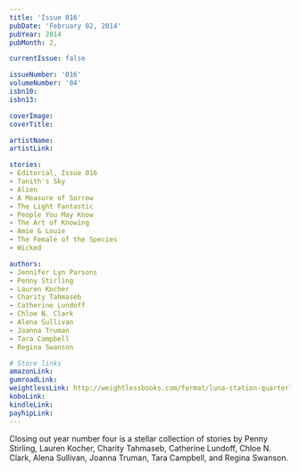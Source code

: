 ```yaml
---
title: 'Issue 016'
pubDate: 'February 02, 2014'
pubYear: 2014
pubMonth: 2,

currentIssue: false

issueNumber: '016'
volumeNumber: '04'
isbn10: 
isbn13: 

coverImage: 
coverTitle: 

artistName: 
artistLink: 

stories:
- Editorial, Issue 016
- Tanith's Sky
- Alien
- A Measure of Sorrow
- The Light Fantastic
- People You May Know
- The Art of Knowing
- Amie & Louie
- The Female of the Species
- Wicked

authors:
- Jennifer Lyn Parsons
- Penny Stirling
- Lauren Kocher
- Charity Tahmaseb
- Catherine Lundoff
- Chloe N. Clark
- Alena Sullivan
- Joanna Truman
- Tara Campbell
- Regina Swanson

# Store links
amazonLink: 
gumroadLink: 
weightlessLink: http://weightlessbooks.com/format/luna-station-quarterly-issue-16/
koboLink: 
kindleLink: 
payhipLink: 
---
```


Closing out year number four is a stellar collection of stories by Penny Stirling, Lauren Kocher, Charity Tahmaseb, Catherine Lundoff, Chloe N. Clark, Alena Sullivan, Joanna Truman, Tara Campbell, and Regina Swanson.
